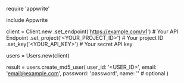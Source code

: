 require 'appwrite'

include Appwrite

client = Client.new
    .set_endpoint('https://example.com/v1') # Your API Endpoint
    .set_project('<YOUR_PROJECT_ID>') # Your project ID
    .set_key('<YOUR_API_KEY>') # Your secret API key

users = Users.new(client)

result = users.create_md5_user(
    user_id: '<USER_ID>',
    email: 'email@example.com',
    password: 'password',
    name: '<NAME>' # optional
)
